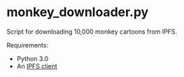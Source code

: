 # monkey_downloader.py
Script for downloading 10,000 monkey cartoons from IPFS.

Requirements:
- Python 3.0
- An [IPFS client](https://ipfs.io)
